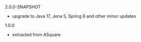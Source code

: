 2.0.0-SNAPSHOT
- upgrade to Java 17, Jena 5, Spring 6 and other minor updates

1.0.0
- extracted from ASquare 